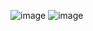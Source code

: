 ![image](https://github.com/user-attachments/assets/2e723617-80d8-4841-8538-be6547ad0a43)
![image](https://github.com/user-attachments/assets/069c225d-a8bf-4021-a6d7-a060799d2ea9)
